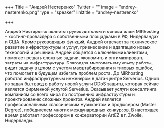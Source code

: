 +++
Title = "Андрей Нестеренко"
Twitter = ""
image = "andrey-nesterenko.png"
type = "speaker"
linktitle = "andrey-nesterenko"

+++

Андрей Нестеренко является руководителем и основателем MIRhosting – хостинг-провайдера с собственными площадками в РФ, Нидерландах и США. Кроме руководящих функций, Андрей отвечает за техническое развитие инфраструктуры и услуг, привнесение и адаптацию новых технологий и решений.
Андрей общается с ключевыми клиентами, помогает решать сложные задачи, экономить и оптимизировать затраты на инфраструктуру. Благодаря многолетнему опыту работы, видит задачу в целом с учетом масштабирования и типовых ошибок, что помогает в будущем избегать проблем роста.
До MIRhosting работал инфраструктурным инженером в дата-центре Serverius. Одной из задач был ввод в работу новой услуги DDoS защиты, которая сейчас является фирменной услугой Serverius. Оказывает услуги консалтинга компаниям со всего мира по построению инфраструктуры и проектированию сложных проектов.
Андрей является профессиональным классическим музыкантом и продюсером (Master Degree), победителем многих международных конкурсов. В настоящее время работает профессором в консерватории ArtEZ в г. Zwolle, Нидерланды. 
